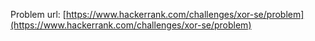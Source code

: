 Problem url: [https://www.hackerrank.com/challenges/xor-se/problem](https://www.hackerrank.com/challenges/xor-se/problem)

